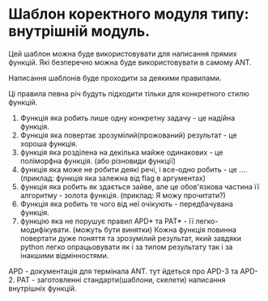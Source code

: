 # Шаблон коректного модуля типу: внутрішній модуль.
Цей шаблон можна буде використовувати для написання прямих функцій. Які
безперечно можна буде використовувати в самому ANT.

Написання шаблонів буде проходити за деякими правилами.

Ці правила певна річ будуть підходити тільки для конкретного стилю
функцій.

1. Функція яка робить лише одну конкретну задачу - це надійна функція.
2. Функція яка повертає зрозумілий(прожований) результат - це хороша
функція.
3. функція яка розділена на декілька майже одинакових - це поліморфна
функція. (або різновиди функції)
4. функція яка може не робити деякі речі, і все-одно робить - це ....
(приклад: функція яка залежна від flag в аргументах)
5. функція яка робить як здається зайве, але це обов'язкова частина її
алгоритму - золота функція. (приклад: Я можу прочитати?)
6. Функція яка робить те чого від неї очікують - передбачувана функція.
7. функцію яка не порушує правил APD* та PAT* - її легко-модифікувати.
(можуть бути винятки)
Кожна функція повинна повертати дуже поняття та зрозумілий результат,
який завдяки python легко опрацьовувати як і за типом результату так і
за інакшими відмінностями.

APD - документація для термінала ANT. тут йдеться про APD-3 та APD-2.
PAT - заготовленні стандарти(шаблони, скелети) написання внутрішніх
функцій.

